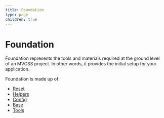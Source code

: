 ```yaml
---
title: Foundation
type: page
children: true
---
```


Foundation
==========

Foundation represents the tools and materials required at the ground level of an MVCSS project. In other words, it provides the initial setup for your application.

Foundation is made up of:

- [Reset](/foundation/reset/)
- [Helpers](/foundation/helpers/)
- [Config](/foundation/config/)
- [Base](/foundation/base/)
- [Tools](/foundation/tools/)
